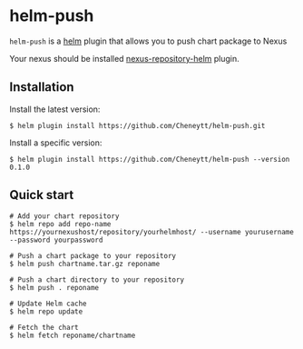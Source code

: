 # helm-push

`helm-push` is a [helm](https://github.com/kubernetes/helm) plugin that allows you to push chart package to Nexus

Your nexus should be installed [nexus-repository-helm](https://github.com/sonatype-nexus-community/nexus-repository-helm) plugin.

## Installation

Install the latest version:
```shell
$ helm plugin install https://github.com/Cheneytt/helm-push.git
```

Install a specific version:
```shell
$ helm plugin install https://github.com/Cheneytt/helm-push --version 0.1.0
```

## Quick start

```shell
# Add your chart repository
$ helm repo add repo-name https://yournexushost/repository/yourhelmhost/ --username yourusername --password yourpassword

# Push a chart package to your repository
$ helm push chartname.tar.gz reponame

# Push a chart directory to your repository
$ helm push . reponame

# Update Helm cache
$ helm repo update

# Fetch the chart
$ helm fetch reponame/chartname
```